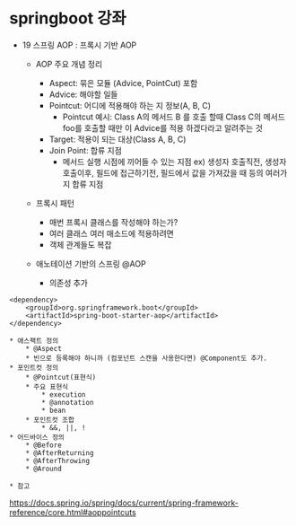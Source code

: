 # springboot 강좌
* 19 스프링 AOP : 프록시 기반 AOP
	* AOP 주요 개념 정리
		* Aspect: 묶은 모듈 (Advice, PointCut) 포함
		* Advice: 해야할 일들
		* Pointcut: 어디에 적용해야 하는 지 정보(A, B, C)
			* Pointcut 예시: Class A의 메서드 B 를 호출 할때 Class C의 메서드 foo를 호출할 때만 이 Advice를 적용 하겠다라고 알려주는 것
		* Target: 적용이 되는 대상(Class A, B, C)
		* Join Point: 합류 지점
			* 메서드 실행 시점에 끼어들 수 있는 지점 ex) 생성자 호출직전, 생성자 호출이후, 필드에 접근하기전, 필드에서 값을 가져갔을 때 등의 여러가지 합류 지점

    * 프록시 패턴
        * 매번 프록시 클래스를 작성해야 하는가?
        * 여러 클래스 여러 매소드에 적용하려면
        * 객체 관계들도 복잡

    * 애노테이션 기반의 스프링 @AOP
        * 의존성 추가
```
<dependency>
    <groupId>org.springframework.boot</groupId>
    <artifactId>spring-boot-starter-aop</artifactId>
</dependency>
```
    * 애스팩트 정의
        * @Aspect
        * 빈으로 등록해야 하니까 (컴포넌트 스캔을 사용한다면) @Component도 추가.
    * 포인트컷 정의
        * @Pointcut(표현식)
        * 주요 표현식
            * execution
            * @annotation
            * bean
        * 포인트컷 조합
            * &&, ||, !
    * 어드바이스 정의
        * @Before
        * @AfterReturning
        * @AfterThrowing
        * @Around
        
    * 참고
https://docs.spring.io/spring/docs/current/spring-framework-reference/core.html#aoppointcuts